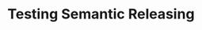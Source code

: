 # Testing Semantic Releasing

<!-- - This is suppose to test if an issue is closed when a link is used to associate issue -->